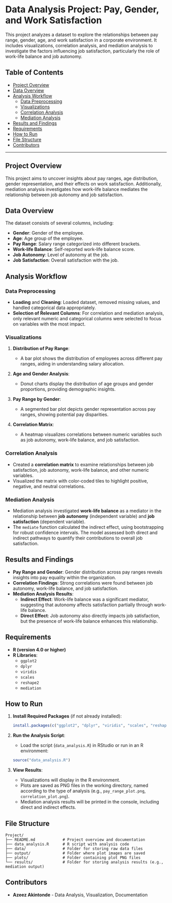 

# Data Analysis Project: Pay, Gender, and Work Satisfaction

This project analyzes a dataset to explore the relationships between pay range, gender, age, and work satisfaction in a corporate environment. It includes visualizations, correlation analysis, and mediation analysis to investigate the factors influencing job satisfaction, particularly the role of work-life balance and job autonomy.

## Table of Contents

- [Project Overview](#project-overview)
- [Data Overview](#data-overview)
- [Analysis Workflow](#analysis-workflow)
  - [Data Preprocessing](#data-preprocessing)
  - [Visualizations](#visualizations)
  - [Correlation Analysis](#correlation-analysis)
  - [Mediation Analysis](#mediation-analysis)
- [Results and Findings](#results-and-findings)
- [Requirements](#requirements)
- [How to Run](#how-to-run)
- [File Structure](#file-structure)
- [Contributors](#contributors)

---

## Project Overview

This project aims to uncover insights about pay ranges, age distribution, gender representation, and their effects on work satisfaction. Additionally, mediation analysis investigates how work-life balance mediates the relationship between job autonomy and job satisfaction.

## Data Overview

The dataset consists of several columns, including:
- **Gender**: Gender of the employee.
- **Age**: Age group of the employee.
- **Pay Range**: Salary range categorized into different brackets.
- **Work-life Balance**: Self-reported work-life balance score.
- **Job Autonomy**: Level of autonomy at the job.
- **Job Satisfaction**: Overall satisfaction with the job.

## Analysis Workflow

### Data Preprocessing
- **Loading** and **Cleaning**: Loaded dataset, removed missing values, and handled categorical data appropriately.
- **Selection of Relevant Columns**: For correlation and mediation analysis, only relevant numeric and categorical columns were selected to focus on variables with the most impact.

### Visualizations
1. **Distribution of Pay Range**:
   - A bar plot shows the distribution of employees across different pay ranges, aiding in understanding salary allocation.
   
2. **Age and Gender Analysis**:
   - Donut charts display the distribution of age groups and gender proportions, providing demographic insights.

3. **Pay Range by Gender**:
   - A segmented bar plot depicts gender representation across pay ranges, showing potential pay disparities.

4. **Correlation Matrix**:
   - A heatmap visualizes correlations between numeric variables such as job autonomy, work-life balance, and job satisfaction.

### Correlation Analysis
- Created a **correlation matrix** to examine relationships between job satisfaction, job autonomy, work-life balance, and other numeric variables.
- Visualized the matrix with color-coded tiles to highlight positive, negative, and neutral correlations.

### Mediation Analysis
- Mediation analysis investigated **work-life balance** as a mediator in the relationship between **job autonomy** (independent variable) and **job satisfaction** (dependent variable).
- The `mediate` function calculated the indirect effect, using bootstrapping for robust confidence intervals. The model assessed both direct and indirect pathways to quantify their contributions to overall job satisfaction.

## Results and Findings

- **Pay Range and Gender**: Gender distribution across pay ranges reveals insights into pay equality within the organization.
- **Correlation Findings**: Strong correlations were found between job autonomy, work-life balance, and job satisfaction.
- **Mediation Analysis Results**:
  - **Indirect Effect**: Work-life balance was a significant mediator, suggesting that autonomy affects satisfaction partially through work-life balance.
  - **Direct Effect**: Job autonomy also directly impacts job satisfaction, but the presence of work-life balance enhances this relationship.

## Requirements

- **R (version 4.0 or higher)**
- **R Libraries**:
  - `ggplot2`
  - `dplyr`
  - `viridis`
  - `scales`
  - `reshape2`
  - `mediation`

## How to Run

1. **Install Required Packages** (if not already installed):
   ```R
   install.packages(c("ggplot2", "dplyr", "viridis", "scales", "reshape2", "mediation"))
   ```

2. **Run the Analysis Script**:
   - Load the script (`data_analysis.R`) in RStudio or run in an R environment:
   ```R
   source("data_analysis.R")
   ```

3. **View Results**:
   - Visualizations will display in the R environment.
   - Plots are saved as PNG files in the working directory, named according to the type of analysis (e.g., `pay_range_plot.png`, `correlation_plot.png`).
   - Mediation analysis results will be printed in the console, including direct and indirect effects.

## File Structure

```plaintext
Project/
├── README.md            # Project overview and documentation
├── data_analysis.R      # R script with analysis code
├── data/                # Folder for storing raw data files
├── output/              # Folder where plot images are saved
├── plots/               # Folder containing plot PNG files
└── results/             # Folder for storing analysis results (e.g., mediation output)
```

## Contributors

- **Azeez Akintonde** - Data Analysis, Visualization, Documentation
